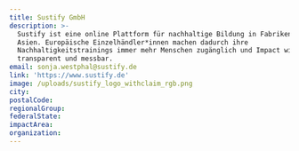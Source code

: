 ```yaml
---
title: Sustify GmbH
description: >-
  Sustify ist eine online Plattform für nachhaltige Bildung in Fabriken in
  Asien. Europäische Einzelhändler*innen machen dadurch ihre
  Nachhaltigkeitstrainings immer mehr Menschen zugänglich und Impact wird
  transparent und messbar.
email: sonja.westphal@sustify.de
link: 'https://www.sustify.de'
image: /uploads/sustify_logo_withclaim_rgb.png
city:
postalCode:
regionalGroup:
federalState:
impactArea:
organization:
---
```


